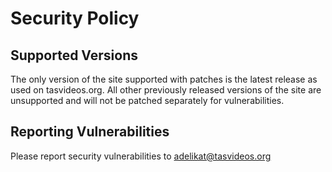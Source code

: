 # Security Policy

## Supported Versions

The only version of the site supported with patches is the latest release as used on tasvideos.org. All other previously released versions of the site are unsupported and will not be patched separately for vulnerabilities.

## Reporting Vulnerabilities

Please report security vulnerabilities to adelikat@tasvideos.org